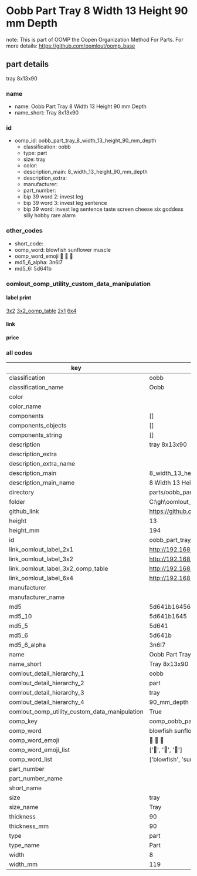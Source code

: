 # Oobb Part Tray 8 Width 13 Height 90 mm Depth  

note: This is part of OOMP the Oopen Organization Method For Parts. For more details: https://github.com/oomlout/oomp_base

##  part details
  



tray 8x13x90



### name
* name: Oobb Part Tray 8 Width 13 Height 90 mm Depth
* name_short: Tray 8x13x90 
### id
* oomp_id: oobb_part_tray_8_width_13_height_90_mm_depth
  * classification: oobb
  * type: part
  * size: tray
  * color: 
  * description_main: 8_width_13_height_90_mm_depth
  * description_extra: 
  * manufacturer: 
  * part_number: 
  * bip 39 word 2: invest leg
  * bip 39 word 3: invest leg sentence
  * bip 39 word: invest leg sentence taste screen cheese six goddess silly hobby rare alarm

### other_codes
* short_code: 
* oomp_word: blowfish sunflower muscle
* oomp_word_emoji :blowfish: :sunflower: :muscle:
* md5_6_alpha: 3n6l7
* md5_6: 5d641b






### oomlout_oomp_utility_custom_data_manipulation
#### label print
[3x2](http://192.168.1.245:1112/?label=oomp%203n6l7)
[3x2_oomp_table](http://192.168.1.108:1112/?label=oomp%203n6l7)
[2x1](http://192.168.1.242:1112/?label=oomp%203n6l7)
[6x4](http://192.168.1.55:1112/?label=oomp%203n6l7)    

#### link

                              

#### price







### all codes 
| key | value |  
| --- | --- |  
| classification | oobb |  
| classification_name | Oobb |  
| color |  |  
| color_name |  |  
| components | [] |  
| components_objects | [] |  
| components_string | [] |  
| description | tray 8x13x90 |  
| description_extra |  |  
| description_extra_name |  |  
| description_main | 8_width_13_height_90_mm_depth |  
| description_main_name | 8 Width 13 Height 90 mm Depth |  
| directory | parts/oobb_part_tray_8_width_13_height_90_mm_depth |  
| folder | C:\gh\oomlout_oobb_version_4_generated_parts\parts\oobb_part_tray_8_width_13_height_90_mm_depth |  
| github_link | https://github.com/oomlout/oomlout_oomp_part_src/tree/main/parts/oobb_part_tray_8_width_13_height_90_mm_depth |  
| height | 13 |  
| height_mm | 194 |  
| id | oobb_part_tray_8_width_13_height_90_mm_depth |  
| link_oomlout_label_2x1 | http://192.168.1.242:1112/?label=oomp%203n6l7 |  
| link_oomlout_label_3x2 | http://192.168.1.245:1112/?label=oomp%203n6l7 |  
| link_oomlout_label_3x2_oomp_table | http://192.168.1.108:1112/?label=oomp%203n6l7 |  
| link_oomlout_label_6x4 | http://192.168.1.55:1112/?label=oomp%203n6l7 |  
| manufacturer |  |  
| manufacturer_name |  |  
| md5 | 5d641b16456439389ce0cde387dfd3af |  
| md5_10 | 5d641b1645 |  
| md5_5 | 5d641 |  
| md5_6 | 5d641b |  
| md5_6_alpha | 3n6l7 |  
| name | Oobb Part Tray 8 Width 13 Height 90 mm Depth |  
| name_short | Tray 8x13x90  |  
| oomlout_detail_hierarchy_1 | oobb |  
| oomlout_detail_hierarchy_2 | part |  
| oomlout_detail_hierarchy_3 | tray |  
| oomlout_detail_hierarchy_4 | 90_mm_depth |  
| oomlout_oomp_utility_custom_data_manipulation | True |  
| oomp_key | oomp_oobb_part_tray_8_width_13_height_90_mm_depth |  
| oomp_word | blowfish sunflower muscle |  
| oomp_word_emoji | :blowfish: :sunflower: :muscle: |  
| oomp_word_emoji_list | [':blowfish:', ':sunflower:', ':muscle:'] |  
| oomp_word_list | ['blowfish', 'sunflower', 'muscle'] |  
| part_number |  |  
| part_number_name |  |  
| short_name |  |  
| size | tray |  
| size_name | Tray |  
| thickness | 90 |  
| thickness_mm | 90 |  
| type | part |  
| type_name | Part |  
| width | 8 |  
| width_mm | 119 |  
